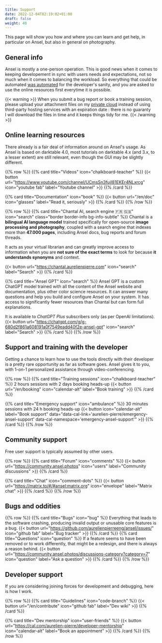 ```yaml
---
title: Support
date: 2022-12-04T02:19:02+01:00
draft: false
weight: 40
---
```


<div class="lead my-5 ps-3">This page will show you how and where you can learn and get help, in particular on Ansel, but also in general on photography.</div>

## General info

Ansel is mostly a one-person operation. This is good news when it comes to keeping developement in sync with users needs and expectations, not so much when it comes to balancing the workload. So everything that could be automated [was automated](./contribute/workflows.md) for the developer's sanity, and you are asked to use the online resources first everytime it is possible.

{{< warning >}}
When you submit a bug report or book a training session, please upload your attachment files on my [private cloud](https://cloud.apmlt.net/s/YAdfYajPkE5nLyW) instead of using third-party hosting services with an expiration date : there is no guaranty I will download the files in time and it keeps things tidy for me.
{{< /warning >}}


## Online learning resources

There already is a fair deal of information around on Ansel's usage. As Ansel is based on darktable 4.0, most tutorials on darktable 4.x (and 3.x, to a lesser extent) are still relevant, even though the GUI may be slightly different.

{{% row %}}
{{% card title="Videos" icon="chalkboard-teacher" %}}
{{< button url="https://www.youtube.com/channel/UCmsSn3fujI81EKEr4NLxrcg" icon="youtube fab" label="Youtube channel" >}}
{{% /card %}}

{{% card title="Documentation" icon="book" %}}
{{< button url="/en/doc" icon="glasses" label="Read it, seriously" >}}
{{% /card %}}
{{% /row %}}

{{% row %}}
{{% card title="Chantal AI, search engine 🇫🇷 🇬🇧" icon="search" class="border border-info bg-info-subtle" %}}
Chantal is a __bilingual AI language model__ trained specifically for open-source __image processing and photography__, coupled with a search engine that indexes more than __47.000 pages__, including Ansel docs, bug reports and forum threads.

It acts as your virtual librarian and can greatly improve access to information when you are __not sure of the exact terms__ to look for because __it understands synonyms__ and context.

{{< button url="https://chantal.aurelienpierre.com" icon="search" label="Search" >}}
{{% /card %}}

{{% card title="Ansel GPT" icon="search" %}}
Ansel GPT is a custom ChatGPT model trained with all the content of the Ansel website and documentation, plus other color science resources. It can answer many questions and help you build and configure Ansel on your system. It has access to significantly fewer resources than Chantal but can form full explanations.

It is available to _ChatGPT Plus_ subscribers only (as per OpenAI limitations).
{{< button url="https://chatgpt.com/g/g-680d2f861a608191a0f7549eadd40f2e-ansel-gpt" icon="search" label="Search" >}}
{{% /card %}}
{{% /row %}}

## Support and training with the developer

Getting a chance to learn how to use the tools directly with their developer is a pretty rare opportunity as far as software goes. Ansel gives it to you, with 1-on-1 personalized assistance through video-conferencing.

{{% row %}}
{{% card title="Training sessions" icon="chalkboard-teacher" %}}
2 hours sessions with 2 days booking heads-up
{{< button url="/en/booking" icon="calendar-alt" label="Book training" >}}
{{% /card %}}

{{% card title="Emergency support" icon="ambulance" %}}
30 minutes sessions with 24 h booking heads-up
{{< button icon="calendar-alt" label="Book support" data="data-cal-link='aurelien-pierre/emergency-ansel-support' data-cal-namespace='emergency-ansel-support'" >}}
{{% /card %}}
{{% /row %}}


## Community support

Free user support is typically assumed by other users.

{{% row %}}
{{% card title="Forum" icon="comments" %}}
{{< button url="https://community.ansel.photos" icon="users" label="Community discussions" >}}
{{% /card %}}

{{% card title="Chat" icon="comment-dots" %}}
{{< button url="https://matrix.to/#/#ansel:matrix.org" icon="envelope" label="Matrix chat" >}}
{{% /card %}}
{{% /row %}}


## Bugs and oddities

{{% row %}}
{{% card title="Bugs" icon="bug" %}}
Everything that leads to the software crashing, producing invalid output or unusable core features is a bug.
{{< button url="https://github.com/aurelienpierreeng/ansel/issues/" icon="github fab" label="Bug tracker" >}}
{{% /card %}}
{{% card title="Questions" icon="question" %}}
If a feature seems to have been removed or to work differently, that might be a redesign, and there is always a reason behind.
{{< button url="https://community.ansel.photos/discussions-category?category=7" icon="question" label="Ask a question" >}}
{{% /card %}}
{{% /row %}}


## Developer support

If you are considering joining forces for development and debugging, here is how I work.

{{% row %}}
{{% card title="Guidelines" icon="code-branch" %}}
{{< button url="/en/contribute" icon="github fab" label="Dev wiki" >}}
{{% /card %}}

{{% card title="Dev mentorship" icon="user-friends" %}}
{{< button url="https://cal.com/aurelien-pierre/developer-mentorship" icon="calendar-alt" label="Book an appointment" >}}
{{% /card %}}
{{% /row %}}
